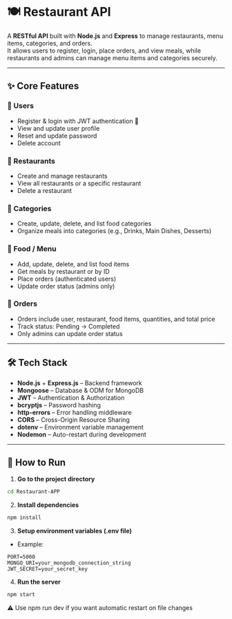 # 🍽️ Restaurant API

A **RESTful API** built with **Node.js** and **Express** to manage restaurants, menu items, categories, and orders.  
It allows users to register, login, place orders, and view meals, while restaurants and admins can manage menu items and categories securely.

---

## ✨ Core Features

### 👤 Users
- Register & login with JWT authentication 🔑
- View and update user profile  
- Reset and update password  
- Delete account  

### 🏪 Restaurants
- Create and manage restaurants  
- View all restaurants or a specific restaurant  
- Delete a restaurant  

### 📂 Categories
- Create, update, delete, and list food categories  
- Organize meals into categories (e.g., Drinks, Main Dishes, Desserts)  

### 🍔 Food / Menu
- Add, update, delete, and list food items  
- Get meals by restaurant or by ID  
- Place orders (authenticated users)  
- Update order status (admins only)  

### 🛒 Orders
- Orders include user, restaurant, food items, quantities, and total price  
- Track status: Pending → Completed  
- Only admins can update order status  

---
## 🛠️ Tech Stack

- **Node.js** + **Express.js** – Backend framework  
- **Mongoose** – Database & ODM for MongoDB
- **JWT** – Authentication & Authorization  
- **bcryptjs** – Password hashing  
- **http-errors** – Error handling middleware  
- **CORS** – Cross-Origin Resource Sharing  
- **dotenv** – Environment variable management  
- **Nodemon** – Auto-restart during development

---

## 🚀 How to Run

1. **Go to the project directory**
```bash
cd Restaurant-APP
```
2. **Install dependencies**
```bash
npm install
```
3. **Setup environment variables (.env file)**
- Example:
```env
PORT=5000
MONGO_URI=your_mongodb_connection_string
JWT_SECRET=your_secret_key
```
4. **Run the server**
```bash
npm start
```
⚠️ Use npm run dev if you want automatic restart on file changes

